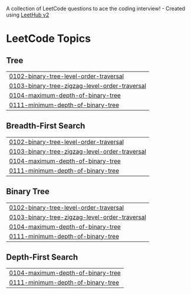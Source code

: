 A collection of LeetCode questions to ace the coding interview! - Created using [LeetHub v2](https://github.com/arunbhardwaj/LeetHub-2.0)
<!---LeetCode Topics Start-->
# LeetCode Topics
## Tree
|  |
| ------- |
| [0102-binary-tree-level-order-traversal](https://github.com/Nitheesh141/Nitheesh141/tree/master/0102-binary-tree-level-order-traversal) |
| [0103-binary-tree-zigzag-level-order-traversal](https://github.com/Nitheesh141/Nitheesh141/tree/master/0103-binary-tree-zigzag-level-order-traversal) |
| [0104-maximum-depth-of-binary-tree](https://github.com/Nitheesh141/Nitheesh141/tree/master/0104-maximum-depth-of-binary-tree) |
| [0111-minimum-depth-of-binary-tree](https://github.com/Nitheesh141/Nitheesh141/tree/master/0111-minimum-depth-of-binary-tree) |
## Breadth-First Search
|  |
| ------- |
| [0102-binary-tree-level-order-traversal](https://github.com/Nitheesh141/Nitheesh141/tree/master/0102-binary-tree-level-order-traversal) |
| [0103-binary-tree-zigzag-level-order-traversal](https://github.com/Nitheesh141/Nitheesh141/tree/master/0103-binary-tree-zigzag-level-order-traversal) |
| [0104-maximum-depth-of-binary-tree](https://github.com/Nitheesh141/Nitheesh141/tree/master/0104-maximum-depth-of-binary-tree) |
| [0111-minimum-depth-of-binary-tree](https://github.com/Nitheesh141/Nitheesh141/tree/master/0111-minimum-depth-of-binary-tree) |
## Binary Tree
|  |
| ------- |
| [0102-binary-tree-level-order-traversal](https://github.com/Nitheesh141/Nitheesh141/tree/master/0102-binary-tree-level-order-traversal) |
| [0103-binary-tree-zigzag-level-order-traversal](https://github.com/Nitheesh141/Nitheesh141/tree/master/0103-binary-tree-zigzag-level-order-traversal) |
| [0104-maximum-depth-of-binary-tree](https://github.com/Nitheesh141/Nitheesh141/tree/master/0104-maximum-depth-of-binary-tree) |
| [0111-minimum-depth-of-binary-tree](https://github.com/Nitheesh141/Nitheesh141/tree/master/0111-minimum-depth-of-binary-tree) |
## Depth-First Search
|  |
| ------- |
| [0104-maximum-depth-of-binary-tree](https://github.com/Nitheesh141/Nitheesh141/tree/master/0104-maximum-depth-of-binary-tree) |
| [0111-minimum-depth-of-binary-tree](https://github.com/Nitheesh141/Nitheesh141/tree/master/0111-minimum-depth-of-binary-tree) |
<!---LeetCode Topics End-->